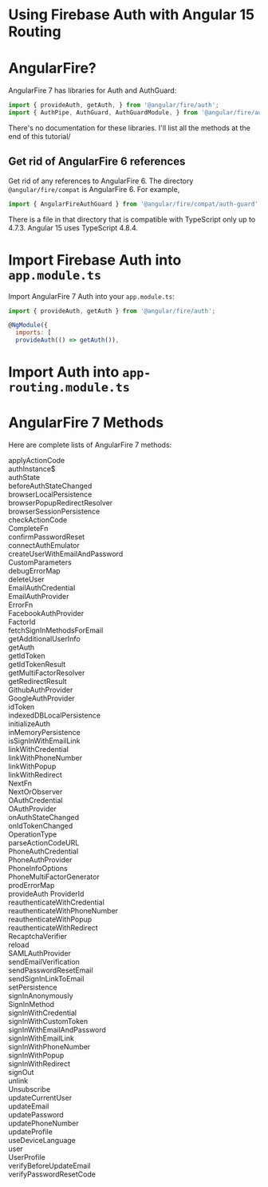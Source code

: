 # Using Firebase Auth with Angular 15 Routing

# AngularFire?

AngularFire 7 has libraries for Auth and AuthGuard:

```js
import { provideAuth, getAuth, } from '@angular/fire/auth';
import { AuthPipe, AuthGuard, AuthGuardModule, } from '@angular/fire/auth-guard';
```

There's no documentation for these libraries. I'll list all the methods at the end of this tutorial/

## Get rid of AngularFire 6 references

Get rid of any references to AngularFire 6. The directory `@angular/fire/compat` is AngularFire 6. For example, 

```js
import { AngularFireAuthGuard } from '@angular/fire/compat/auth-guard';
```

There is a file in that directory that is compatible with TypeScript only up to 4.7.3. Angular 15 uses TypeScript 4.8.4. 

# Import Firebase Auth into `app.module.ts`

Import AngularFire 7 Auth into your `app.module.ts`:

```js
import { provideAuth, getAuth } from '@angular/fire/auth';

@NgModule({
  imports: [
  provideAuth(() => getAuth()),
```

# Import Auth into `app-routing.module.ts`

# AngularFire 7 Methods

Here are complete lists of AngularFire 7 methods:

applyActionCode	 
authInstance$	 
authState	 
beforeAuthStateChanged	 
browserLocalPersistence	 
browserPopupRedirectResolver	 
browserSessionPersistence	 
checkActionCode	 
CompleteFn	 
confirmPasswordReset	 
connectAuthEmulator	 
createUserWithEmailAndPassword	 
CustomParameters	 
debugErrorMap	 
deleteUser	 
EmailAuthCredential	 
EmailAuthProvider	 
ErrorFn	 
FacebookAuthProvider	 
FactorId	 
fetchSignInMethodsForEmail	 
getAdditionalUserInfo	 
getAuth	 
getIdToken	 
getIdTokenResult	 
getMultiFactorResolver	 
getRedirectResult	 
GithubAuthProvider	 
GoogleAuthProvider	 
idToken	 
indexedDBLocalPersistence	 
initializeAuth	 
inMemoryPersistence	 
isSignInWithEmailLink	 
linkWithCredential	 
linkWithPhoneNumber	 
linkWithPopup	 
linkWithRedirect	 
NextFn	 
NextOrObserver	 
OAuthCredential	 
OAuthProvider	 
onAuthStateChanged	 
onIdTokenChanged	 
OperationType	 
parseActionCodeURL	 
PhoneAuthCredential	 
PhoneAuthProvider	 
PhoneInfoOptions	 
PhoneMultiFactorGenerator	 
prodErrorMap	
provideAuth
ProviderId	 
reauthenticateWithCredential	 
reauthenticateWithPhoneNumber	 
reauthenticateWithPopup	 
reauthenticateWithRedirect	 
RecaptchaVerifier	 
reload	 
SAMLAuthProvider	 
sendEmailVerification	 
sendPasswordResetEmail	 
sendSignInLinkToEmail	 
setPersistence	 
signInAnonymously	 
SignInMethod	 
signInWithCredential	 
signInWithCustomToken	 
signInWithEmailAndPassword	 
signInWithEmailLink	 
signInWithPhoneNumber	 
signInWithPopup	 
signInWithRedirect	 
signOut	 
unlink	 
Unsubscribe	 
updateCurrentUser	 
updateEmail	 
updatePassword	 
updatePhoneNumber	 
updateProfile	 
useDeviceLanguage	 
user	 
UserProfile	 
verifyBeforeUpdateEmail	 
verifyPasswordResetCode	



